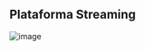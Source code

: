 ## Plataforma Streaming

![image](https://github.com/user-attachments/assets/519b90e9-4986-4746-ad37-06b9157e34a3)
